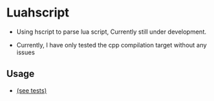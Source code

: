 # Luahscript
- Using hscript to parse lua script, Currently still under development.

- Currently, I have only tested the cpp compilation target without any issues
## Usage
- <ins/>[(see tests)](./tests)<ins/> 
